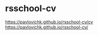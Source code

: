 # rsschool-cv
https://pavlovichk.github.io/rsschool-cv/cv
https://pavlovichk.github.io/rsschool-cv/
